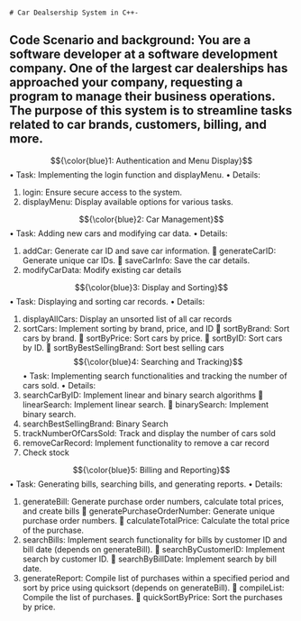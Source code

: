                                                                                        # Car Dealsership System in C++-

Code Scenario and background: You are a software developer at a software development company. One of the largest car dealerships has
approached your company, requesting a program to manage their business operations. The purpose of this
system is to streamline tasks related to car brands, customers, billing, and more.
---------------------------------------------------------------------------------------------------------------------------------------------------------------------------------------------------------------------


$${\color{blue}1: Authentication and Menu Display}$$
•	Task: Implementing the login function and displayMenu.
•	Details:
1.	login: Ensure secure access to the system.
2.	displayMenu: Display available options for various tasks.

$${\color{blue}2: Car Management}$$
•	Task: Adding new cars and modifying car data.
•	Details:
1.	addCar: Generate car ID and save car information.
	generateCarID: Generate unique car IDs.
	saveCarInfo: Save the car details.
2.	modifyCarData: Modify existing car details 

$${\color{blue}3: Display and Sorting}$$
•	Task: Displaying and sorting car records.
•	Details:
1.	displayAllCars: Display an unsorted list of all car records 
2.	sortCars: Implement sorting by brand, price, and ID 
	sortByBrand: Sort cars by brand.
	sortByPrice: Sort cars by price.
	sortByID: Sort cars by ID.
	sortByBestSellingBrand: Sort best selling cars
 
$${\color{blue}4: Searching and Tracking}$$
•	Task: Implementing search functionalities and tracking the number of cars sold.
•	Details:
1.	searchCarByID: Implement linear and binary search algorithms 
	linearSearch: Implement linear search.
	binarySearch: Implement binary search.
2.	searchBestSellingBrand: Binary Search
3.	trackNumberOfCarsSold: Track and display the number of cars sold 
4.	removeCarRecord: Implement functionality to remove a car record 
5.	Check stock

$${\color{blue}5: Billing and Reporting}$$
•	Task: Generating bills, searching bills, and generating reports.
•	Details:
1.	generateBill: Generate purchase order numbers, calculate total prices, and create bills 
	generatePurchaseOrderNumber: Generate unique purchase order numbers.
	calculateTotalPrice: Calculate the total price of the purchase.
2.	searchBills: Implement search functionality for bills by customer ID and bill date (depends on generateBill).
	searchByCustomerID: Implement search by customer ID.
	searchByBillDate: Implement search by bill date.
3.	generateReport: Compile list of purchases within a specified period and sort by price using quicksort (depends on generateBill).
	compileList: Compile the list of purchases.
	quickSortByPrice: Sort the purchases by price.
